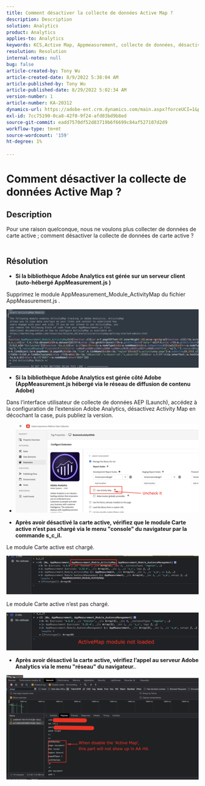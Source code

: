```yaml
---
title: Comment désactiver la collecte de données Active Map ?
description: Description
solution: Analytics
product: Analytics
applies-to: Analytics
keywords: KCS,Active Map, Appmeasurement, collecte de données, désactiver
resolution: Resolution
internal-notes: null
bug: false
article-created-by: Tony Wu
article-created-date: 8/9/2022 5:38:04 AM
article-published-by: Tony Wu
article-published-date: 8/29/2022 5:02:34 AM
version-number: 1
article-number: KA-20312
dynamics-url: https://adobe-ent.crm.dynamics.com/main.aspx?forceUCI=1&pagetype=entityrecord&etn=knowledgearticle&id=6c2a8469-a517-ed11-b83e-002248086a73
exl-id: 7cc75190-0ca8-42f0-9f24-afd03bd9b8ed
source-git-commit: eadd7570df52d83719b6f6699c84af527107d2d9
workflow-type: tm+mt
source-wordcount: '159'
ht-degree: 1%

---
```


# Comment désactiver la collecte de données Active Map ?

## Description

Pour une raison quelconque, nous ne voulons plus collecter de données de carte active ; comment désactiver la collecte de données de carte active ?
<br> 

## Résolution


- <b>Si la bibliothèque Adobe Analytics est gérée sur un serveur client (auto-hébergé AppMeasurement.js )</b>


Supprimez le module AppMeasurement_Module_ActivityMap du fichier AppMeasurement.js .

![](assets/afbc7944-b517-ed11-b83e-002248086a73.png)



- <b>Si la bibliothèque Adobe Analytics est gérée côté Adobe (AppMeasurement.js hébergé via le réseau de diffusion de contenu Adobe)</b>


Dans l’interface utilisateur de collecte de données AEP (Launch), accédez à la configuration de l’extension Adobe Analytics, désactivez Activity Map en décochant la case, puis publiez la version.

- ![](assets/7ccff702-a717-ed11-b83e-002248086a73.png)




























- <b>Après avoir désactivé la carte active, vérifiez que le module Carte active n’est pas chargé via le menu &quot;console&quot; du navigateur par la commande s_c_il.</b>


Le module Carte active est chargé.

![](assets/fae3dc70-b317-ed11-b83e-002248086a73.png)

Le module Carte active n’est pas chargé.

![](assets/27e433af-b317-ed11-b83e-002248086a73.png)

- <b>Après avoir désactivé la carte active, vérifiez l’appel au serveur Adobe Analytics via le menu &quot;réseau&quot; du navigateur.</b>.


![](assets/7f84b7dc-3f27-ed11-9db1-00224808679b.png)
